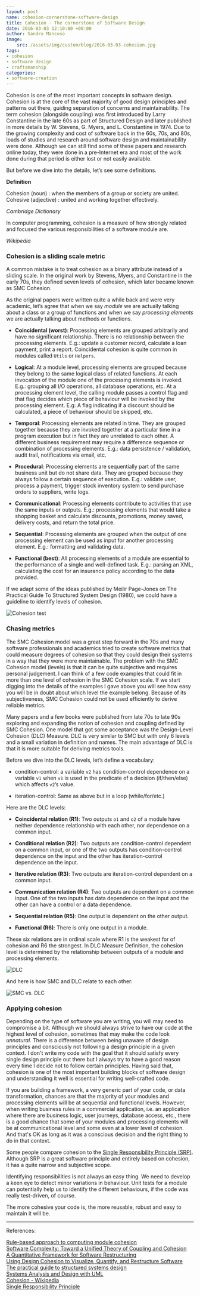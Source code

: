 ```yaml
---
layout: post
name: cohesion-cornerstone-software-design
title: Cohesion - The cornerstone of Software Design
date: 2016-03-03 12:10:00 +00:00
author: Sandro Mancuso
image:
    src: /assets/img/custom/blog/2016-03-03-cohesion.jpg
tags:
- cohesion
- software design
- craftsmanship
categories:
- software-creation
--- 
```


Cohesion is one of the most important concepts in software design. Cohesion is at the core of the vast majority of good design principles and patterns out there, guiding separation of concerns and maintainability. The term cohesion (alongside coupling) was first introduced by Larry Constantine in the late 60s as part of Structured Design and later published in more details by W. Stevens, G. Myers, and L. Constantine in 1974. Due to the growing complexity and cost of software back in the 60s, 70s, and 80s, loads of studies and research around software design and maintainability were done. Although we can still find some of these papers and research online today, they were done in a pre-Internet era and most of the work done during that period is either lost or not easily available.

But before we dive into the details, let’s see some definitions.

**Definition**

Cohesion (noun) : when the members of a group or society are united.
Cohesive (adjective) : united and working together effectively.

_Cambridge Dictionary_

In computer programming, cohesion is a measure of how strongly related and focused the various responsibilities of a software module are.

_Wikipedia_

### Cohesion is a sliding scale metric

A common mistake is to treat cohesion as a binary attribute instead of a sliding scale. In the original work by Stevens, Myers, and Constantine in the early 70s, they defined seven levels of cohesion, which later became known as SMC Cohesion.

As the original papers were written quite a while back and were very academic, let’s agree that when we say _module_ we are actually talking about a class or a group of functions and when we say _processing elements_ we are actually talking about methods or functions.

- **Coincidental (worst)**: Processing elements are grouped arbitrarily and have no significant relationship. There is no relationship between the processing elements. E.g.: update a customer record, calculate a loan payment, print a report. Coincidental cohesion is quite common in modules called ```Utils``` or ```Helpers```.

- **Logical**: At a module level, processing elements are grouped because they belong to the same logical class of related functions. At each invocation of the module one of the processing elements is invoked. E.g.: grouping all I/O operations, all database operations, etc. At a processing element level, the calling module passes a control flag and that flag decides which piece of behaviour will be invoked by the processing element. E.g: A flag indicating if a discount should be calculated, a piece of behaviour should be skipped, etc.

- **Temporal**: Processing elements are related in time. They are grouped together because they are invoked together at a particular time in a program execution but in fact they are unrelated to each other. A different business requirement may require a difference sequence or combination of processing elements. E.g.: data persistence / validation, audit trail, notifications via email, etc.

- **Procedural**: Processing elements are sequentially part of the same business unit but do not share data. They are grouped because they always follow a certain sequence of execution. E.g.: validate user, process a payment, trigger stock inventory system to send purchase orders to suppliers, write logs.

- **Communicational**: Processing elements contribute to activities that use the same inputs or outputs. E.g.: processing elements that would take a shopping basket and calculate discounts, promotions, money saved, delivery costs, and return the total price.

- **Sequential**: Processing elements are grouped when the output of one processing element can be used as input for another processing element. E.g.: formatting and validating data.

- **Functional (best)**:  All processing elements of a module are essential to the performance of a single and well-defined task. E.g.: parsing an XML, calculating the cost for an insurance policy according to the data provided.

If we adapt some of the ideas published by Meilir Page-Jones on The Practical Guide To Structured System Design (1980), we could have a guideline to identify levels of cohesion.

<img src="/assets/img/custom/blog/2016-03-03-cohesion/cohesion_test.jpg" alt="Cohesion test" title="Cohesion test" class="img img-responsive style-screengrab">

### Chasing metrics

The SMC Cohesion model was a great step forward in the 70s and many software professionals and academics tried to create software metrics that could measure degrees of cohesion so that they could design their systems in a way that they were more maintainable. The problem with the SMC Cohesion model (levels) is that it can be quite subjective and requires personal judgement. I can think of a few code examples that could fit in more than one level of cohesion in the SMC Cohesion scale. If we start digging into the details of the examples I gave above you will see how easy you will be in doubt about which level the example belong. Because of its subjectiveness, SMC Cohesion could not be used efficiently to derive reliable metrics.

Many papers and a few books were published from late 70s to late 90s exploring and expanding the notion of cohesion and coupling defined by SMC Cohesion. One model that got some acceptance was the Design-Level Cohesion (DLC) Measure. DLC is very similar to SMC but with only 6 levels and a small variation in definition and names. The main advantage of DLC is that it is more suitable for deriving metrics tools.

Before we dive into the DLC levels, let’s define a vocabulary:

- condition-control: a variable `v2` has condition-control dependence on a variable `v1` when `v1` is used in the predicate of a decision (if/then/else) which affects `v2`’s value.

- iteration-control: Same as above but in a loop (while/for/etc.)

Here are the DLC levels:

* **Coincidental relation (R1)**: Two outputs `o1` and `o2` of a module have neither dependence relationship with each other, nor dependence on a common input.

* **Conditional relation (R2)**: Two outputs are condition-control dependent on a common input, or one of the two outputs has condition-control dependence on the input and the other has iteration-control dependence on the input.

* **Iterative relation (R3)**: Two outputs are iteration-control dependent on a common input.

* **Communication relation (R4)**: Two outputs are dependent on a common input. One of the two inputs has data dependence on the input and the other can have a control or a data dependence.

* **Sequential relation (R5)**: One output is dependent on the other output.

* **Functional (R6)**: There is only one output in a module.

These six relations are in ordinal scale where R1 is the weakest for of cohesion and R6 the strongest. In DLC Measure Definition, the cohesion level is determined by the relationship between outputs of a module and processing elements.

<img src="/assets/img/custom/blog/2016-03-03-cohesion/IODG_DLC_2.jpg" alt="DLC" title="DLC" class="img img-responsive style-screengrab">

And here is how SMC and DLC relate to each other:

<img src="/assets/img/custom/blog/2016-03-03-cohesion/SMC_DLC_relation.jpg" alt="SMC vs. DLC" title="SMC vs. DLC" class="img img-responsive style-screengrab">


### Applying cohesion

Depending on the type of software you are writing, you will may need to compromise a bit. Although we should always strive to have our code at the highest level of cohesion, sometimes that may make the code look _unnatural_. There is a difference between being unaware of design principles and consciously not following a design principle in a given context. I don't write my code with the goal that it should satisfy every single design principle out there but I always try to have a good reason every time I decide not to follow certain principles. Having said that, cohesion is one of the most important building blocks of software design and understanding it well is essential for writing well-crafted code.

If you are building a framework, a very generic part of your code, or data transformation, chances are that the majority of your modules and processing elements will be at sequential and functional levels. However, when writing business rules in a commercial application, i.e. an application where there are business logic, user journeys, database access, etc., there is a good chance that some of your modules and processing elements will be at communicational level and some even at a lower level of cohesion. And that's OK as long as it was a conscious decision and the right thing to do in that context. 

Some people compare cohesion to the [Single Responsibility Principle (SRP)](http://codurance.com/2011/07/26/srp-simplicity-and-complexity/). Although SRP is a great software principle and entirely based on cohesion, it has a quite narrow and subjective scope. 

Identifying responsibilities is not always an easy thing. We need to develop a keen eye to detect minor variations in behaviour. Unit tests for a module can potentially help us to identify the different behaviours, if the code was really test-driven, of course. 

The more cohesive your code is, the more reusable, robust and easy to maintain it will be.

_____

References:

[Rule-based approach to computing module cohesion](http://dl.acm.org/citation.cfm?id=257586)  
[Software Complexity: Toward a Unified Theory of Coupling and Cohesion](http://misrc.umn.edu/workshops/2002/spring/darcy_020802.pdf)  
[A Quantitative Framework for Software Restructuring](http://www.cs.colostate.edu/~bieman/JSM99/KangBieman99.pdf)  
[Using Design Cohesion to Visualize, Quantify, and Restructure Software](http://www.cs.colostate.edu/~bieman/Pubs/seke96.pdf)  
[The practical guide to structured systems design](https://books.google.co.uk/books/about/The_practical_guide_to_structured_system.html?id=nq60AAAAIAAJ&redir_esc=y)  
[Systems Analysis and Design with UML](http://www.amazon.co.uk/Systems-Analysis-Design-David-Tegarden/dp/1118092368/ref=sr_1_1?ie=UTF8&qid=1456999093&sr=8-1&keywords=systems+analysis+and+design+uml)  
[Cohesion - Wikipedia](http://en.wikipedia.org/wiki/Cohesion_%28computer_science%29)  
[Single Responsibility Principle](http://codurance.com/2011/07/26/srp-simplicity-and-complexity/)  
